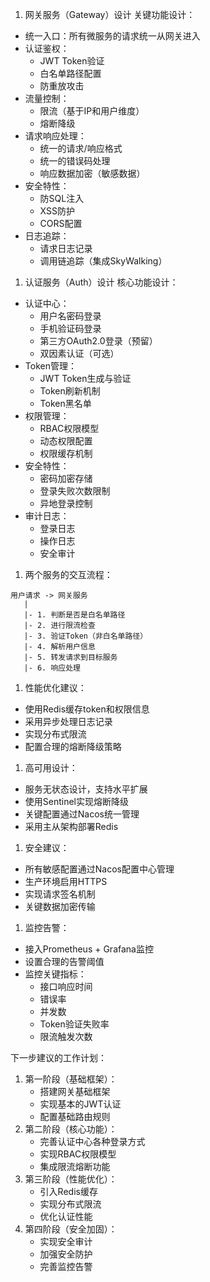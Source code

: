 1. 网关服务（Gateway）设计 关键功能设计：

- 统一入口：所有微服务的请求统一从网关进入
- 认证鉴权：
  - JWT Token验证
  - 白名单路径配置
  - 防重放攻击
- 流量控制：
  - 限流（基于IP和用户维度）
  - 熔断降级
- 请求响应处理：
  - 统一的请求/响应格式
  - 统一的错误码处理
  - 响应数据加密（敏感数据）
- 安全特性：
  - 防SQL注入
  - XSS防护
  - CORS配置
- 日志追踪：
  - 请求日志记录
  - 调用链追踪（集成SkyWalking）

1. 认证服务（Auth）设计 核心功能设计：

- 认证中心：
  - 用户名密码登录
  - 手机验证码登录
  - 第三方OAuth2.0登录（预留）
  - 双因素认证（可选）
- Token管理：
  - JWT Token生成与验证
  - Token刷新机制
  - Token黑名单
- 权限管理：
  - RBAC权限模型
  - 动态权限配置
  - 权限缓存机制
- 安全特性：
  - 密码加密存储
  - 登录失败次数限制
  - 异地登录控制
- 审计日志：
  - 登录日志
  - 操作日志
  - 安全审计

1. 两个服务的交互流程：

```
用户请求 -> 网关服务
   |
   |- 1. 判断是否是白名单路径
   |- 2. 进行限流检查
   |- 3. 验证Token（非白名单路径）
   |- 4. 解析用户信息
   |- 5. 转发请求到目标服务
   |- 6. 响应处理
```

1. 性能优化建议：

- 使用Redis缓存token和权限信息
- 采用异步处理日志记录
- 实现分布式限流
- 配置合理的熔断降级策略

1. 高可用设计：

- 服务无状态设计，支持水平扩展
- 使用Sentinel实现熔断降级
- 关键配置通过Nacos统一管理
- 采用主从架构部署Redis

1. 安全建议：

- 所有敏感配置通过Nacos配置中心管理
- 生产环境启用HTTPS
- 实现请求签名机制
- 关键数据加密传输

1. 监控告警：

- 接入Prometheus + Grafana监控
- 设置合理的告警阈值
- 监控关键指标：
  - 接口响应时间
  - 错误率
  - 并发数
  - Token验证失败率
  - 限流触发次数

下一步建议的工作计划：

1. 第一阶段（基础框架）：
   - 搭建网关基础框架
   - 实现基本的JWT认证
   - 配置基础路由规则
2. 第二阶段（核心功能）：
   - 完善认证中心各种登录方式
   - 实现RBAC权限模型
   - 集成限流熔断功能
3. 第三阶段（性能优化）：
   - 引入Redis缓存
   - 实现分布式限流
   - 优化认证性能
4. 第四阶段（安全加固）：
   - 实现安全审计
   - 加强安全防护
   - 完善监控告警
